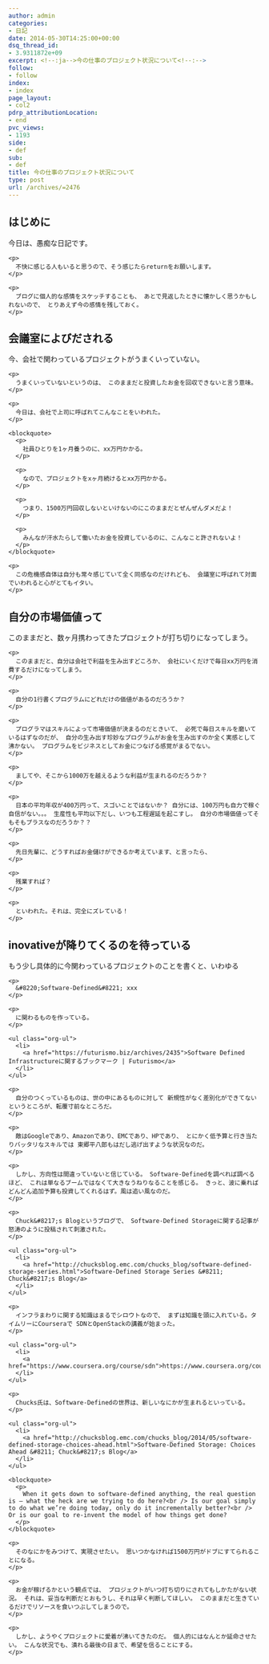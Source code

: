 ```yaml
---
author: admin
categories:
- 日記
date: 2014-05-30T14:25:00+00:00
dsq_thread_id:
- 3.9311872e+09
excerpt: <!--:ja-->今の仕事のプロジェクト状況について<!--:-->
follow:
- follow
index:
- index
page_layout:
- col2
pdrp_attributionLocation:
- end
pvc_views:
- 1193
side:
- def
sub:
- def
title: 今の仕事のプロジェクト状況について
type: post
url: /archives/=2476
---
```


<div id="outline-container-sec-1" class="outline-2">
  <h2 id="sec-1">
    はじめに
  </h2>
  
  <div id="text-1" class="outline-text-2">
    <p>
      今日は、愚痴な日記です。
    </p>
    
    <p>
      不快に感じる人もいると思うので、そう感じたらreturnをお願いします。
    </p>
    
    <p>
      ブログに個人的な感情をスケッチすることも、 あとで見返したときに懐かしく思うかもしれないので、 とりあえず今の感情を残しておく。
    </p>
  </div>
</div>

<div id="outline-container-sec-2" class="outline-2">
  <h2 id="sec-2">
    会議室によびだされる
  </h2>
  
  <div id="text-2" class="outline-text-2">
    <p>
      今、会社で関わっているプロジェクトがうまくいっていない。
    </p>
    
    <p>
      うまくいっていないというのは、 このままだと投資したお金を回収できないと言う意味。
    </p>
    
    <p>
      今日は、会社で上司に呼ばれてこんなことをいわれた。
    </p>
    
    <blockquote>
      <p>
        社員ひとりを1ヶ月養うのに、xx万円かかる。
      </p>
      
      <p>
        なので、プロジェクトをxヶ月続けるとxx万円かかる。
      </p>
      
      <p>
        つまり、1500万円回収しないといけないのにこのままだとぜんぜんダメだよ！
      </p>
      
      <p>
        みんなが汗水たらして働いたお金を投資しているのに、こんなこと許されないよ！
      </p>
    </blockquote>
    
    <p>
      この危機感自体は自分も常々感じていて全く同感なのだけれども、 会議室に呼ばれて対面でいわれると心がとてもイタい。
    </p>
  </div>
</div>

<div id="outline-container-sec-3" class="outline-2">
  <h2 id="sec-3">
    自分の市場価値って
  </h2>
  
  <div id="text-3" class="outline-text-2">
    <p>
      このままだと、数ヶ月携わってきたプロジェクトが打ち切りになってしまう。
    </p>
    
    <p>
      このままだと、自分は会社で利益を生み出すどころか、 会社にいくだけで毎日xx万円を消費するだけになってしまう。
    </p>
    
    <p>
      自分の1行書くプログラムにどれだけの価値があるのだろうか？
    </p>
    
    <p>
      プログラマはスキルによって市場価値が決まるのだときいて、 必死で毎日スキルを磨いているはずなのだが、 自分の生み出す珍妙なプログラムがお金を生み出すのか全く実感として沸かない。 プログラムをビジネスとしてお金につなげる感覚がまるでない。
    </p>
    
    <p>
      ましてや、そこから1000万を越えるような利益が生まれるのだろうか？
    </p>
    
    <p>
      日本の平均年収が400万円って、スゴいことではないか？ 自分には、100万円も自力で稼ぐ自信がない。。。 生産性も平均以下だし、いつも工程遅延を起こすし。 自分の市場価値ってそもそもプラスなのだろうか？？
    </p>
    
    <p>
      先日先輩に、どうすればお金儲けができるか考えています、と言ったら、
    </p>
    
    <p>
      残業すれば？
    </p>
    
    <p>
      といわれた。それは、完全にズレている！
    </p>
  </div>
</div>

<div id="outline-container-sec-4" class="outline-2">
  <h2 id="sec-4">
    inovativeが降りてくるのを待っている
  </h2>
  
  <div id="text-4" class="outline-text-2">
    <p>
      もう少し具体的に今関わっているプロジェクトのことを書くと、いわゆる
    </p>
    
    <p>
      &#8220;Software-Defined&#8221; xxx
    </p>
    
    <p>
      に関わるものを作っている。
    </p>
    
    <ul class="org-ul">
      <li>
        <a href="https://futurismo.biz/archives/2435">Software Defined Infrastructureに関するブックマーク | Futurismo</a>
      </li>
    </ul>
    
    <p>
      自分のつくっているものは、世の中にあるものに対して 新規性がなく差別化ができてないというところが、転覆寸前なところだ。
    </p>
    
    <p>
      敵はGoogleであり、Amazonであり、EMCであり、HPであり、 とにかく低予算と行き当たりバッタリなスキルでは 東郷平八郎もはだし逃げ出すような状況なのだ。
    </p>
    
    <p>
      しかし、方向性は間違っていないと信じている。 Software-Definedを調べれば調べるほど、 これは単なるブームではなくて大きなうねりなることを感じる。 きっと、波に乗ればどんどん追加予算も投資してくれるはず。風は追い風なのだ。
    </p>
    
    <p>
      Chuck&#8217;s Blogというブログで、 Software-Defined Storageに関する記事が怒涛のように投稿されて刺激された。
    </p>
    
    <ul class="org-ul">
      <li>
        <a href="http://chucksblog.emc.com/chucks_blog/software-defined-storage-series.html">Software-Defined Storage Series &#8211; Chuck&#8217;s Blog</a>
      </li>
    </ul>
    
    <p>
      インフラまわりに関する知識はまるでシロウトなので、 まずは知識を頭に入れている。タイムリーにCourseraで SDNとOpenStackの講義が始まった。
    </p>
    
    <ul class="org-ul">
      <li>
        <a href="https://www.coursera.org/course/sdn">https://www.coursera.org/course/sdn</a>
      </li>
    </ul>
    
    <p>
      Chucks氏は、Software-Definedの世界は、新しいなにかが生まれるといっている。
    </p>
    
    <ul class="org-ul">
      <li>
        <a href="http://chucksblog.emc.com/chucks_blog/2014/05/software-defined-storage-choices-ahead.html">Software-Defined Storage: Choices Ahead &#8211; Chuck&#8217;s Blog</a>
      </li>
    </ul>
    
    <blockquote>
      <p>
        When it gets down to software-defined anything, the real question is — what the heck are we trying to do here?<br /> Is our goal simply to do what we’re doing today, only do it incrementally better?<br /> Or is our goal to re-invent the model of how things get done?
      </p>
    </blockquote>
    
    <p>
      そのなにかをみつけて、実現させたい。 思いつかなければ1500万円がドブにすてられることになる。
    </p>
    
    <p>
      お金が稼げるかという観点では、 プロジェクトがいつ打ち切りにされてもしかたがない状況。 それは、妥当な判断だとおもうし、それは早く判断してほしい。 このままだと生きているだけでリソースを食いつぶしてしまうので。
    </p>
    
    <p>
      しかし、ようやくプロジェクトに愛着が沸いてきたのだ。 個人的にはなんとか延命させたい。 こんな状況でも、潰れる最後の日まで、希望を信ることにする。
    </p>
  </div>
</div>